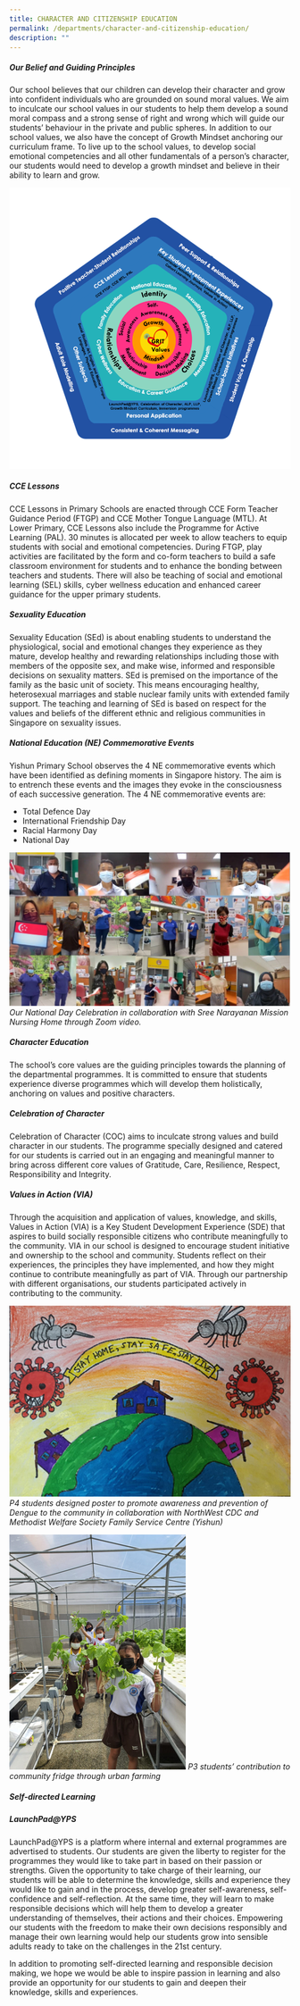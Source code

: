 ```yaml
---
title: CHARACTER AND CITIZENSHIP EDUCATION
permalink: /departments/character-and-citizenship-education/
description: ""
---
```

##### **Our Belief and Guiding Principles**
Our school believes that our children can develop their character and grow into confident individuals who are grounded on sound moral values. We aim to inculcate our school values in our students to help them develop a sound moral compass and a strong sense of right and wrong which will guide our students’ behaviour in the private and public spheres. In addition to our school values, we also have the concept of Growth Mindset anchoring our curriculum frame. To live up to the school values, to develop social emotional competencies and all other fundamentals of a person’s character, our students would need to develop a growth mindset and believe in their ability to learn and grow.

![](/images/Departments/Cce/CCE1.png)

##### **CCE Lessons**
CCE Lessons in Primary Schools are enacted through CCE Form Teacher Guidance Period (FTGP) and CCE Mother Tongue Language (MTL). At Lower Primary, CCE Lessons also include the Programme for Active Learning (PAL). 30 minutes is allocated per week to allow teachers to equip students with social and emotional competencies. During FTGP, play activities are facilitated by the form and co-form teachers to build a safe classroom environment for students and to enhance the bonding between teachers and students. There will also be teaching of social and emotional learning (SEL) skills, cyber wellness education and enhanced career guidance for the upper primary students.

##### **Sexuality Education**
Sexuality Education (SEd) is about enabling students to understand the physiological, social and emotional changes they experience as they mature, develop healthy and rewarding relationships including those with members of the opposite sex, and make wise, informed and responsible decisions on sexuality matters. SEd is premised on the importance of the family as the basic unit of society. This means encouraging healthy, heterosexual marriages and stable nuclear family units with extended family support. The teaching and learning of SEd is based on respect for the values and beliefs of the different ethnic and religious communities in Singapore on sexuality issues.

##### **National Education (NE) Commemorative Events**
Yishun Primary School observes the 4 NE commemorative events which have been identified as defining moments in Singapore history. The aim is to entrench these events and the images they evoke in the consciousness of each successive generation. The 4 NE commemorative events are:

* Total Defence Day
* International Friendship Day
* Racial Harmony Day
* National Day

![](/images/Departments/Cce/CCE2.png)
*Our National Day Celebration in collaboration with Sree Narayanan Mission Nursing Home through Zoom video.*

##### **Character Education**
The school’s core values are the guiding principles towards the planning of the departmental programmes. It is committed to ensure that students experience diverse programmes which will develop them holistically, anchoring on values and positive characters.

##### **Celebration of Character**
Celebration of Character (COC) aims to inculcate strong values and build character in our students. The programme specially designed and catered for our students is carried out in an engaging and meaningful manner to bring across different core values of Gratitude, Care, Resilience, Respect, Responsibility and Integrity.

##### **Values in Action (VIA)**
Through the acquisition and application of values, knowledge, and skills, Values in Action (VIA) is a Key Student Development Experience (SDE) that aspires to build socially responsible citizens who contribute meaningfully to the community. VIA in our school is designed to encourage student initiative and ownership to the school and community. Students reflect on their experiences, the principles they have implemented, and how they might continue to contribute meaningfully as part of VIA. Through our partnership with different organisations, our students participated actively in contributing to the community.

![](/images/Departments/Cce/CCE4.png)
*P4 students designed poster to promote awareness and prevention of Dengue to the community in collaboration with NorthWest CDC and Methodist Welfare Society Family Service Centre (Yishun)*

![](/images/Departments/Cce/CCE3.png)
*P3 students’ contribution to community fridge through urban farming*

##### **Self-directed Learning**

##### **LaunchPad@YPS**
LaunchPad@YPS is a platform where internal and external programmes are advertised to students. Our students are given the liberty to register for the programmes they would like to take part in based on their passion or strengths. Given the opportunity to take charge of their learning, our students will be able to determine the knowledge, skills and experience they would like to gain and in the process, develop greater self-awareness, self-confidence and self-reflection. At the same time, they will learn to make responsible decisions which will help them to develop a greater understanding of themselves, their actions and their choices. Empowering our students with the freedom to make their own decisions responsibly and manage their own learning would help our students grow into sensible adults ready to take on the challenges in the 21st century.

In addition to promoting self-directed learning and responsible decision making, we hope we would be able to inspire passion in learning and also provide an opportunity for our students to gain and deepen their knowledge, skills and experiences.